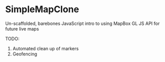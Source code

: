 # SimpleMapClone

Un-scaffolded, barebones JavaScript intro to using MapBox GL JS API for future live maps


TODO:

1) Automated clean up of markers
2) Geofencing

